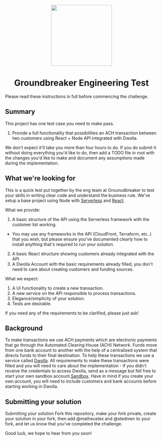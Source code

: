 
<div align="center">
  <img src="https://e6wlgalwjo-flywheel.netdna-ssl.com/wp-content/uploads/2019/06/logox1-opt.png" align="center" width="200">
  <h1 align="center">Groundbreaker Engineering Test</h1>
</div>

Please read these instructions in full before commencing the challenge.

## Summary

This project has one test case you need to make pass.

1. Provide a full functionality that possibilities an ACH transaction between two customers using React + Node API integrated with Dwolla.

We don't expect it'll take you more than four hours to do. If you do submit it without doing everything you'd like to do, then add a TODO file in root with the changes you'd like to make and document any assumptions made during the implementation.

## What we're looking for

This is a quick test put together by the eng team at Grounudbreaker to test your skills in writing clear code and understand the business rule. 
We've setup a base project using Node with [Serverless](https://https://www.serverless.com/) and [React](https://https://reactjs.org/).

What we provide:
1. A basic structure of the API using the Serverless framework with the customer list working.
- You may use any frameworks in the API (CloudFront, Terraform, etc..) that you wish, but please ensure you've documented clearly how to install anything that's required to run your solution.
2. A basic React structure showing customers already integrated with the API
3. A Dwolla Account with the basic requirements already filled, you don't need to care about creating customers and funding sources.

What we expect:

1. A UI functionality to create a new transaction.
2. A new service on the API responsible to process transactions.
3. Elegance/simplicity of your solution.
4. Tests are desirable.

If you need any of the requirements to be clarified, please just ask!

## Background
To make transactions we use ACH payments which are electronic payments that go through the Automated Clearing House (ACH) Network. Funds move from one bank account to another with the help of a centralized system that directs funds to their final destination. To help these transactions we use a service called [Dwolla](https://docs.dwolla.com/#introduction). All requirements to make these transactions were filled and you will need to care about the implementation - if you didn't receive the credentials to access Dwolla, send as a message but fell free to start your own sandbox account.[Sandbox](https://accounts-sandbox.dwolla.com). Have in mind if you create your own account, you will need to include customers and bank accounts before starting working in Dwolla.

## Submitting your solution

Submitting your solution
Fork this repository, make your fork private, create your solution in your fork, then add @matheustex and @stedmen to your fork, and let us know that you've completed the challenge.

Good luck, we hope to hear from you soon!
